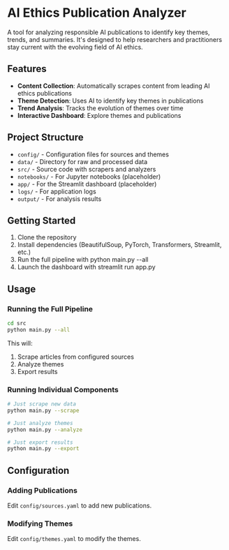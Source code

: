 # AI Ethics Publication Analyzer
A tool for analyzing responsible AI publications to identify key themes, trends, and summaries. It's designed to help researchers and practitioners stay current with the evolving field of AI ethics.

## Features
- **Content Collection**: Automatically scrapes content from leading AI ethics publications
- **Theme Detection**: Uses AI to identify key themes in publications
- **Trend Analysis**: Tracks the evolution of themes over time
- **Interactive Dashboard**: Explore themes and publications

## Project Structure
* `config/` - Configuration files for sources and themes
* `data/` - Directory for raw and processed data
* `src/` - Source code with scrapers and analyzers
* `notebooks/` - For Jupyter notebooks (placeholder)
* `app/` - For the Streamlit dashboard (placeholder)
* `logs/` - For application logs
* `output/` - For analysis results

## Getting Started
1. Clone the repository
2. Install dependencies (BeautifulSoup, PyTorch, Transformers, Streamlit, etc.)
3. Run the full pipeline with python main.py --all
4. Launch the dashboard with streamlit run app.py

## Usage

### Running the Full Pipeline

```bash
cd src
python main.py --all
```

This will:
1. Scrape articles from configured sources
2. Analyze themes
3. Export results

### Running Individual Components

```bash
# Just scrape new data
python main.py --scrape

# Just analyze themes
python main.py --analyze

# Just export results
python main.py --export
```

## Configuration

### Adding Publications

Edit `config/sources.yaml` to add new publications.

### Modifying Themes

Edit `config/themes.yaml` to modify the themes.
